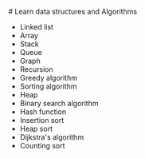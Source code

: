 ​# Learn data structures and Algorithms

- Linked list
- Array
- Stack
- Queue
- Graph
- Recursion
- Greedy algorithm
- Sorting algorithm
- Heap
- Binary search algorithm
- Hash function
- Insertion sort
- Heap sort
- Dijkstra's algorithm
- Counting sort
